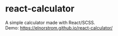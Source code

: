 # react-calculator
A simple calculator made with React/SCSS. <br>
Demo:
https://elnorstrom.github.io/react-calculator/

